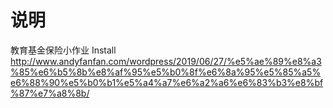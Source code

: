 # 说明
教育基金保险小作业
Install
http://www.andyfanfan.com/wordpress/2019/06/27/%e5%ae%89%e8%a3%85%e6%b5%8b%e8%af%95%e5%b0%8f%e6%8a%95%e5%85%a5%e6%88%90%e5%b0%b1%e5%a4%a7%e6%a2%a6%e6%83%b3%e8%bf%87%e7%a8%8b/
